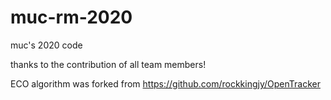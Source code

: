 # muc-rm-2020
muc's 2020 code

thanks to the contribution of all team members!

ECO algorithm was forked from https://github.com/rockkingjy/OpenTracker